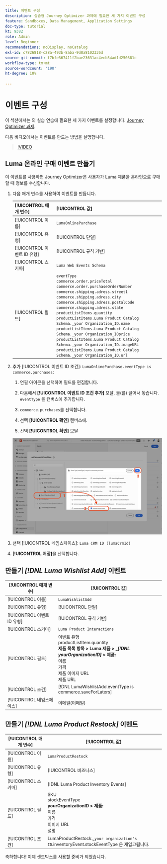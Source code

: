 ```yaml
---
title: 이벤트 구성
description: 실습형 Journey Optimizer 과제에 필요한 세 가지 이벤트 구성
feature: Sandboxes, Data Management, Application Settings
doc-type: tutorial
kt: 9382
role: Admin
level: Beginner
recommendations: noDisplay, noCatalog
exl-id: c7826818-c28a-493b-8aba-9d8a8102336d
source-git-commit: f7bfe367411f2bae23631ac4ecb34ad1d250381c
workflow-type: tm+mt
source-wordcount: '190'
ht-degree: 10%

---
```


# 이벤트 구성

이 섹션에서는 의 실습 연습에 필요한 세 가지 이벤트를 설정합니다. [Journey Optimizer 과제](/help/challenges/introduction-and-prerequisites.md).

다음 비디오에서는 이벤트를 만드는 방법을 설명합니다.

>[!VIDEO](https://video.tv.adobe.com/v/336253?quality=12)

## Luma 온라인 구매 이벤트 만들기

이 이벤트를 사용하면 Journey Optimizer은 사용자가 Luma 제품을 온라인으로 구매할 때 정보를 수신합니다.

1. 다음 매개 변수를 사용하여 이벤트를 만듭니다.

   | [!UICONTROL 매개 변수] | [!UICONTROL 값] |
   |-------------|-----------|
   | [!UICONTROL 이름] | `LumaOnlinePurchase` |
   | [!UICONTROL 유형] | [!UICONTROL 단일] |
   | [!UICONTROL 이벤트 ID 유형] | [!UICONTROL 규칙 기반] |
   | [!UICONTROL 스키마] | `Luma Web Events Schema` |
   | [!UICONTROL 필드] | `eventType` <br>`commerce.order.priceTotal`<br>`commerce.order.purchaseOrderNumber`<br>`commerce.shipping.adress.street1`<br>`commerce.shipping.adress.city`<br>`commerce.shipping.adress.postalCode`<br>`commerce.shipping.adress.state`<br>`productListItems.quantity`<br>`productListItems.Luma Product Catalog Schema._your Organization_ID.name`<br>`productListItems.Luma Product Catalog Schema._your Organization_IDprice`<br>`productListItems.Luma Product Catalog Schema._your Organization_ID.imageURL`<br>`productListItems.Luma Product Catalog Schema._your Organization_ID.url` |

1. 추가 [!UICONTROL 이벤트 ID 조건]: `LumaOnlinePurchase.eventType is commerce.purchases`:

   1. 연필 아이콘을 선택하여 필드를 편집합니다.

   1. 다음에서 **[!UICONTROL 이벤트 ID 조건 추가]** 모달, 을(를) 끌어서 놓습니다. `eventType` 을 캔버스에 추가합니다.
   1. `commerce.purchases`를 선택합니다.
   1. 선택 **[!UICONTROL 확인]** 캔버스에.
   1. 선택 **[!UICONTROL 확인]** 모달

   ![이벤트 조건 추가](/help/tutorial-configure-a-training-sandbox/assets/Event-lumaOnlinePurchase-condition-1.png)

1. 선택 [!UICONTROL 네임스페이스]: `Luma CRM ID (lumaCrmId)`

1. **[!UICONTROL 저장]**&#x200B;을 선택합니다.

## 만들기 *[!DNL Luma Wishlist Add]* 이벤트

| [!UICONTROL 매개 변수] | [!UICONTROL 값] |
|-------------|-----------|
| [!UICONTROL 이름] | `LumaWishlistAdd` |
| [!UICONTROL 유형] | [!UICONTROL 단일] |
| [!UICONTROL 이벤트 ID 유형] | [!UICONTROL 규칙 기반] |
| [!UICONTROL 스키마] | `Luma Product Interactions` |
| [!UICONTROL 필드] | 이벤트 유형<br>productListItem.quantity<br><b>제품 목록 항목 > Luma 제품 > _*[!DNL yourOrganizationID]* > 제품:</b> <br>이름<br>가격<br> 제품 이미지 URL<br>제품 URL |
| [!UICONTROL 조건] | [!DNL LumaWishlistAdd.eventType is commerce.saveForLaters] |
| [!UICONTROL 네임스페이스] | 이메일(이메일) |

## 만들기 *[!DNL Luma Product Restock]* 이벤트

| [!UICONTROL 매개 변수] | [!UICONTROL 값] |
|-------------|-----------|
| [!UICONTROL 이름] | `LumaProductRestock` |
| [!UICONTROL 유형] | [!UICONTROL 비즈니스] |
| [!UICONTROL 스키마] | [!DNL Luma Product Inventory Events] |
| [!UICONTROL 필드] | SKU <br> stockEventType<br><b> yourOrganizationID > 제품:</b> <br>이름<br>가격<br> 이미지 URL<br>설명 |
| [!UICONTROL 조건] | LumaProductRestock._`your organization's ID`.inventoryEvent.stockEventType 은 재입고됩니다. |

축하합니다! 이제 샌드박스를 사용할 준비가 되었습니다.
